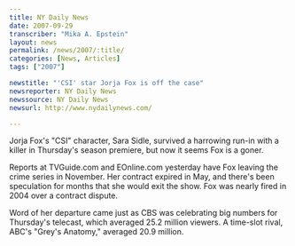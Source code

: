 ```yaml
---
title: NY Daily News
date: 2007-09-29
transcriber: "Mika A. Epstein"
layout: news
permalink: /news/2007/:title/
categories: [News, Articles]
tags: ["2007"]

newstitle: "'CSI' star Jorja Fox is off the case"
newsreporter: NY Daily News
newssource: NY Daily News
newsurl: http://www.nydailynews.com/

---
```


Jorja Fox's "CSI" character, Sara Sidle, survived a harrowing run-in with a killer in Thursday's season premiere, but now it seems Fox is a goner.

Reports at TVGuide.com and EOnline.com yesterday have Fox leaving the crime series in November. Her contract expired in May, and there's been speculation for months that she would exit the show.
Fox was nearly fired in 2004 over a contract dispute.

Word of her departure came just as CBS was celebrating big numbers for Thursday's telecast, which averaged 25.2 million viewers. A time-slot rival, ABC's "Grey's Anatomy," averaged 20.9 million.
